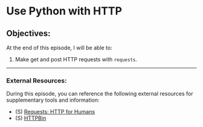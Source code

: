 # Use Python with HTTP


## Objectives:

At the end of this episode, I will be able to:


1. Make get and post HTTP requests with `requests`.

-----------------------------------------------------------



### External Resources:

During this episode, you can reference the following external resources for supplementary tools and information:

- (S) [Requests: HTTP for Humans](https://requests.readthedocs.io/en/master/)
- (S) [HTTPBin](https://httpbin.org/)
